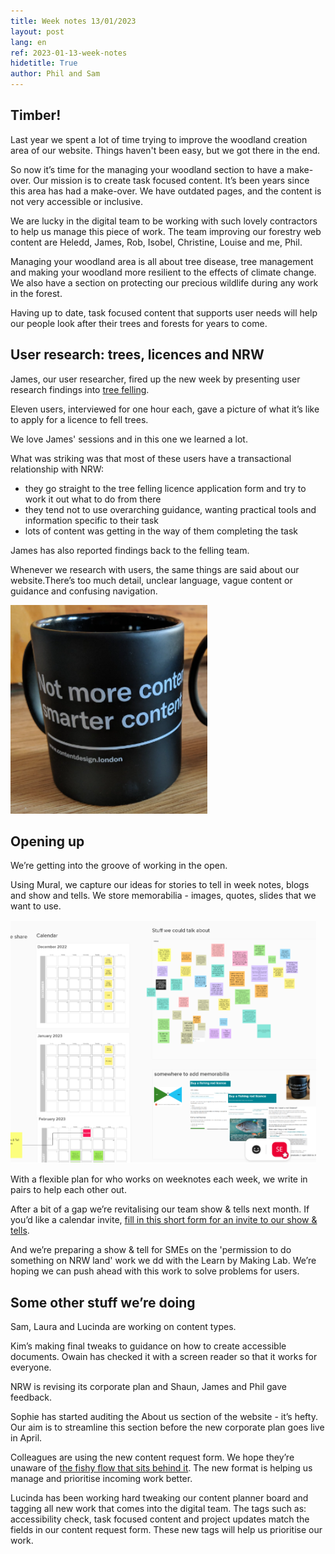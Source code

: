```yaml
---
title: Week notes 13/01/2023
layout: post
lang: en
ref: 2023-01-13-week-notes
hidetitle: True
author: Phil and Sam
---
```


## Timber!
Last year we spent a lot of time trying to improve the woodland creation area of our website. Things haven't been easy, but we got there in the end. 

So now it’s time for the managing your woodland section to have a make-over. Our mission is to create task focused content. It’s been years since this area has had a make-over. We have outdated pages, and the content is not very accessible or inclusive.

We are lucky in the digital team to be working with such lovely contractors to help us manage this piece of work. The team improving our forestry web content are Heledd, James, Rob, Isobel, Christine, Louise and me, Phil.

Managing your woodland area is all about tree disease, tree management and making your woodland more resilient to the effects of climate change. We also have a section on protecting our precious wildlife during any work in the forest.

Having up to date, task focused content that supports user needs will help our people look after their trees and forests for years to come.

## User research: trees, licences and NRW

James, our user researcher, fired up the new week by presenting user research findings into [tree felling](https://naturalresources.wales/permits-and-permissions/tree-felling-and-other-regulations/tree-felling-licences/apply-for-a-felling-licence/?lang=en).  

Eleven users, interviewed for one hour each, gave a picture of what it’s like to apply for a licence to fell trees.

We love James' sessions and in this one we learned a lot.

What was striking was that most of these users have a transactional relationship with NRW:

* they go straight to the tree felling licence application form and try to work it out what to do from there
* they tend not to use overarching guidance, wanting practical tools and information specific to their task 
* lots of content was getting in the way of them completing the task

James has also reported findings back to the felling team.

Whenever we research with users, the same things are said about our website.There’s too much detail, unclear language, vague content or guidance and confusing navigation. 

![alt text](https://github.com/nrw-digital/week-notes/blob/b59590b7fcb6b2e4934c64e98bde71440580c1a8/images/smarter%20content.PNG?raw=true) 

## Opening up

We’re getting into the groove of working in the open.

Using Mural, we capture our ideas for stories to tell in week notes, blogs and show and tells. We store memorabilia - images, quotes, slides that we want to use. 

![alt text](https://github.com/nrw-digital/week-notes/blob/fcd9ebaf4601837bb186f1d242f1b54d002a9d69/images/comms%20mural.PNG?raw=true) 

With a flexible plan for who works on weeknotes each week, we write in pairs to help each other out. 

After a bit of a gap we’re revitalising our team show & tells next month. If you’d like a calendar invite, [fill in this short form for an invite to our show & tells](https://forms.office.com/e/ihQA3KXbPA).

And we’re preparing a show & tell for SMEs on the 'permission to do something on NRW land' work we dd with the Learn by Making Lab. We’re hoping we can push ahead with this work to solve problems for users.

## Some other stuff we’re doing

Sam, Laura and Lucinda are working on content types.

Kim’s making final tweaks to guidance on how to create accessible documents. Owain has checked it with a screen reader so that it works for everyone.

NRW is revising its corporate plan and Shaun, James and Phil gave feedback.

Sophie has started auditing the About us section of the website - it’s hefty. Our aim is to streamline this section before the new corporate plan goes live in April. 

Colleagues are using the new content request form. We hope they’re unaware of [the fishy flow that sits behind it](https://nrw-digital.github.io/week-notes/en/updates/2023/01/05/week-notes.html). The new format is helping us manage and prioritise incoming work better.

Lucinda has been working hard tweaking our content planner board and tagging all new work that comes into the digital team. The tags such as: accessibility check, task focused content and project updates match the fields in our content request form. These new tags will help us prioritise our work.  
